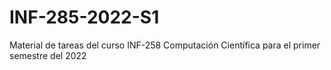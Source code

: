 # INF-285-2022-S1
Material de tareas del curso INF-258 Computación Científica para el primer semestre del 2022
